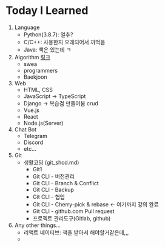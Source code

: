 # Today I Learned 

1. Language
   - Python(3.8.7): 얼추?
   - C/C++: 사용한지 오래되어서 까먹음
   - Java: 책은 있는데 ㅋ
2. Algorithm [링크](https://github.com/dongjuk157/Coding_test)
   - swea
   - programmers
   - Baekjoon
3. Web
   - HTML, CSS
   - JavaScript -> TypeScript
   - Django -> 복습겸 만들어봄 crud
   - Vue.js
   - React
   - Node.js(Server)
4. Chat Bot
   - Telegram
   - Discord
   - etc...
5. Git
   - 생활코딩 (git_shcd.md)
     - Git1
     - Git CLI - 버전관리
     - Git CLI - Branch & Conflict
     - Git CLI - Backup
     - Git CLI - 협업
     - Git CLI - Cherry-pick & rebase  <- 여기까지 강의 완료
     - Git CLI - github.com Pull request
     - 프로젝트 관리도구(Gitlab, github)
6. Any other things...
   - 리액트 네이티브: 책을 받아서 해야할거같은데,,,
   - 

